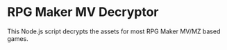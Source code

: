 # RPG Maker MV Decryptor

This Node.js script decrypts the assets for most RPG Maker MV/MZ based games.
